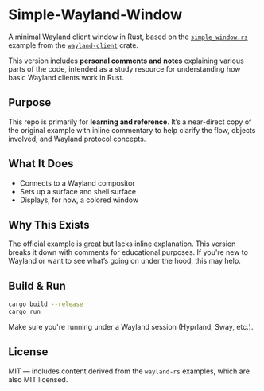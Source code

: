 # Simple-Wayland-Window

A minimal Wayland client window in Rust, based on the [`simple_window.rs`](https://github.com/Smithay/wayland-rs/blob/master/wayland-client/examples/simple_window.rs) example from the [`wayland-client`](https://docs.rs/wayland-client) crate.

This version includes **personal comments and notes** explaining various parts of the code, intended as a study resource for understanding how basic Wayland clients work in Rust.

## Purpose

This repo is primarily for **learning and reference**. It’s a near-direct copy of the original example with inline commentary to help clarify the flow, objects involved, and Wayland protocol concepts.

## What It Does

- Connects to a Wayland compositor  
- Sets up a surface and shell surface  
- Displays, for now, a colored window  

## Why This Exists

The official example is great but lacks inline explanation. This version breaks it down with comments for educational purposes. If you're new to Wayland or want to see what’s going on under the hood, this may help.

## Build & Run

```sh
cargo build --release
cargo run
```

Make sure you're running under a Wayland session (Hyprland, Sway, etc.).

## License

MIT — includes content derived from the `wayland-rs` examples, which are also MIT licensed.
